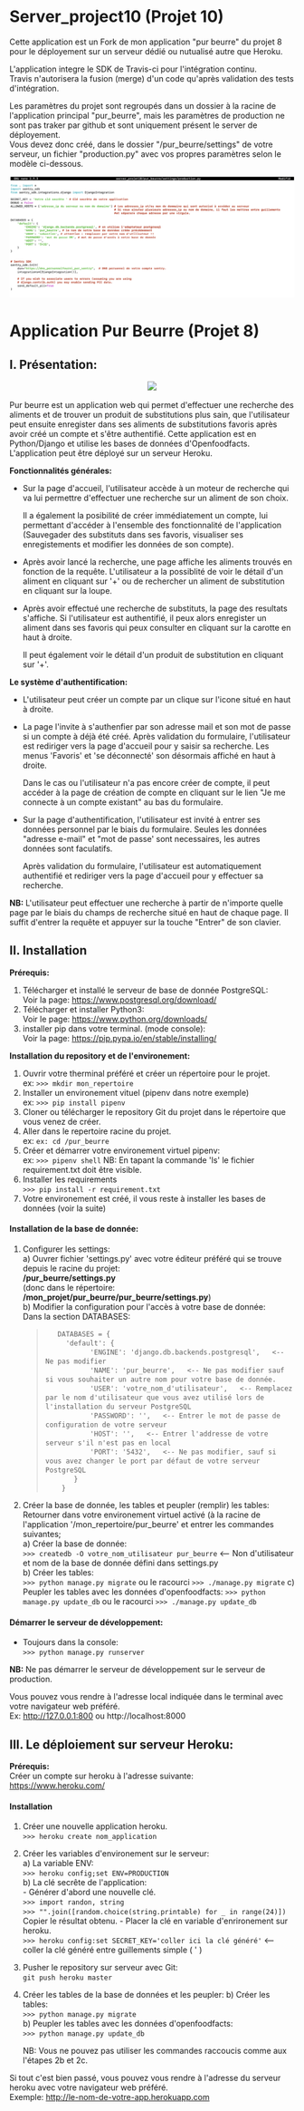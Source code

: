 # Server_project10 (Projet 10)
Cette application est un Fork de mon application "pur beurre" du projet 8 pour le déployement sur un serveur dédié ou nutualisé autre que Heroku.  

L'application integre le SDK de Travis-ci pour l'intégration continu.  
Travis n'autorisera la fusion (merge) d'un code qu'après validation des tests d'intégration.  

Les paramètres du projet sont regroupés dans un dossier à la racine de l'application principal "pur_beurre", mais les paramètres de production ne sont pas traker par github et sont uniquement présent le server de déployement.  
Vous devez donc créé, dans le dossier "/pur_beurre/settings" de votre serveur, un fichier "production.py" avec vos propres paramètres selon le modèle ci-dessous. 

<div align="center">
    <img src="/store/static/store/img/production.py.png">
</div>


# Application Pur Beurre (Projet 8)

## **I. Présentation:**
                                       
<div align="center">
    <img src="/store/static/store/img/Screenshot.png">
</div>

Pur beurre est un application web qui permet d'effectuer une recherche des aliments et de trouver un produit de substitutions 
plus sain, que l'utilisateur peut ensuite enregister dans ses aliments de substitutions favoris après avoir créé un compte 
et s'être authentifié.
Cette application est en Python/Django et utilise les bases de données d'Openfoodfacts.
L'application peut être déployé sur un serveur Heroku.

**Fonctionnalités générales:**
- Sur la page d'accueil, l'utilisateur accède à un moteur de recherche qui va lui permettre d'effectuer une recherche sur un aliment de son choix.
  
  Il a également la posibilité de créer immédiatement un compte, lui permettant d'accéder à l'ensemble des fonctionnalité 
  de l'application (Sauvegader des substituts dans ses favoris, visualiser ses enregistements et modifier les données de son compte). 
- Après avoir lancé la recherche, une page affiche les aliments trouvés en fonction de la requête. L'utilisateur a la possiblité de voir 
  le détail d'un aliment en cliquant sur '+' ou de rechercher un aliment de substitution en cliquant sur la loupe.
  
- Après avoir effectué une recherche de substituts, la page des resultats s'affiche. Si l'utilisateur est authentifié, il peux alors 
  enregister un aliment dans ses favoris qui peux consulter en cliquant sur la carotte en haut à droite.
  
  Il peut également voir le détail d'un produit de substitution en cliquant sur '+'.
  
**Le système d'authentification:**

- L'utilisateur peut créer un compte par un clique sur l'icone situé en haut à droite.
- La page l'invite à s'authenfier par son adresse mail et son mot de passe si un compte à déjà été créé. Après validation du formulaire,
  l'utilisateur est rediriger vers la page d'accueil pour y saisir sa recherche. Les menus 'Favoris' et 'se déconnecté' son désormais affiché en haut à droite.
   
  Dans le cas ou l'utilisateur n'a pas encore créer de compte, il peut accéder à la page de création de compte en cliquant sur le lien
   "Je me connecte à un compte existant" au bas du formulaire.
- Sur la page d'authentification, l'utilisateur est invité à entrer ses données personnel par le biais du formulaire.
  Seules les données "adresse e-mail" et "mot de passe' sont necessaires, les autres données sont faculatifs.
  
  Après validation du formulaire, l'utilisateur est automatiquement authentifié et rediriger vers la page d'accueil pour y effectuer sa recherche.
  
  
**NB:** L'utilisateur peut effectuer une recherche à partir de n'importe quelle page par le biais du champs de recherche situé en haut de chaque page.
        Il suffit d'entrer la requête et appuyer sur la touche "Entrer" de son clavier.
 
  
## **II. Installation**

**Prérequis:**
1) Télécharger et installé le serveur de base de donnée PostgreSQL:  
   Voir la page:  <https://www.postgresql.org/download/>
2) Télécharger et installer Python3:  
    Voir le page: <https://www.python.org/downloads/>
3) installer pip dans votre terminal. (mode console):   
   Voir la page: <https://pip.pypa.io/en/stable/installing/>

**Installation du repository et de l'environement:**
1) Ouvrir votre therminal préféré et créer un répertoire pour le projet.  
   ex: `>>> mkdir mon_repertoire`
2) Installer un environement vituel (pipenv dans notre exemple)  
   ex: `>>> pip install pipenv`     
2) Cloner ou télécharger le repository Git du projet dans le répertoire que vous venez de créer. 
3) Aller dans le repertoire racine du projet.  
    ex: `ex: cd /pur_beurre`
4) Créer et démarrer votre environement virtuel pipenv:  
    ex: `>>> pipenv shell`
    NB: En tapant la commande 'ls' le fichier requirement.txt doit être visible.
5) Installer les requirements  
    `>>> pip install -r requirement.txt`  
6) Votre environement est créé, il vous reste à installer les bases de données (voir la suite)

#### **Installation de la base de donnée:**
1) Configurer les settings:  
    a) Ouvrer fichier 'settings.py' avec votre éditeur préféré qui se trouve depuis le racine du projet:  
        **/pur_beurre/settings.py**  
        (donc dans le répertoire: **/mon_projet/pur_beurre/pur_beurre/settings.py**)  
    b) Modifier la configuration pour l'accès à votre base de donnée:  
        Dans la section DATABASES:  
    >        DATABASES = {  
    >          'default': {  
    >                'ENGINE': 'django.db.backends.postgresql',   <-- Ne pas modifier
    >                'NAME': 'pur_beurre',   <-- Ne pas modifier sauf si vous souhaiter un autre nom pour votre base de donnée.
    >                'USER': 'votre_nom_d'utilisateur',   <-- Remplacez par le nom d'utilisateur que vous avez utilisé lors de l'installation du serveur PostgreSQL
    >                'PASSWORD': '',   <-- Entrer le mot de passe de configuration de votre serveur
    >                'HOST': '',   <-- Entrer l'addresse de votre serveur s'il n'est pas en local
    >                'PORT': '5432',   <-- Ne pas modifier, sauf si vous avez changer le port par défaut de votre serveur PostgreSQL
    >            }
    >         }

2) Créer la base de donnée, les tables et peupler (remplir) les tables:  
    Retourner dans votre environement virtuel activé (à la racine de l'application '/mon_repertoire/pur_beurre' et entrer les commandes suivantes;   
    a) Créer la base de donnée:  
       `>>> createdb -O votre_nom_utilisateur pur_beurre`   <-- Non d'utilisateur et nom de la base de donnée défini dans settings.py   
    b) Créer les tables:  
       `>>> python manage.py migrate` ou le racourci `>>> ./manage.py migrate`
    c) Peupler les tables avec les données d'openfoodfacts:
       `>>> python manage.py update_db` ou le racourci `>>> ./manage.py update_db`
       
#### **Démarrer le serveur de développement:**  
  -   Toujours dans la console:  
        `>>> python manage.py runserver`
    
   **NB:** Ne pas démarrer le serveur de développement sur le serveur de production.
   
Vous pouvez vous rendre à l'adresse local indiquée dans le terminal avec votre navigateur web préféré.  
Ex: http://127.0.0.1:800 ou http://localhost:8000
   
## **III. Le déploiement sur serveur Heroku:**

**Prérequis:**  
Créer un compte sur heroku à l'adresse suivante:  
<https://www.heroku.com/>

#### **Installation**
1. Créer une nouvelle application heroku.  
   `>>> heroku create nom_application`
2. Créer les variables d'environement sur le serveur:  
   a) La variable ENV:  
   `>>> heroku config;set ENV=PRODUCTION`  
   b) La clé secrête de l'application:   
        - Générer d'abord une nouvelle clé.  
         `>>> import randon, string`   
         `>>> "".join([random.choice(string.printable) for _ in range(24)])`  
         Copier le résultat obtenu. 
        - Placer la clé en variable d'enrironement sur heroku.  
         `>>> heroku config:set SECRET_KEY='coller ici la clé généré'` <-- coller la clé généré entre guillements simple ( ' )  
3. Pusher le repository sur serveur avec Git:  
    `git push heroku master`
    
4. Créer les tables de la base de données et les peupler:
    b) Créer les tables:  
       `>>> python manage.py migrate`  
    b) Peupler les tables avec les données d'openfoodfacts:  
       `>>> python manage.py update_db`
       
    NB: Vous ne pouvez pas utiliser les commandes raccoucis comme aux l'étapes 2b et 2c.
    
 
Si tout c'est bien passé, vous pouvez vous rendre à l'adresse du serveur heroku avec votre navigateur web préféré.   
 Exemple: http://le-nom-de-votre-app.herokuapp.com  
   
   
    
    
       
       
     
    


